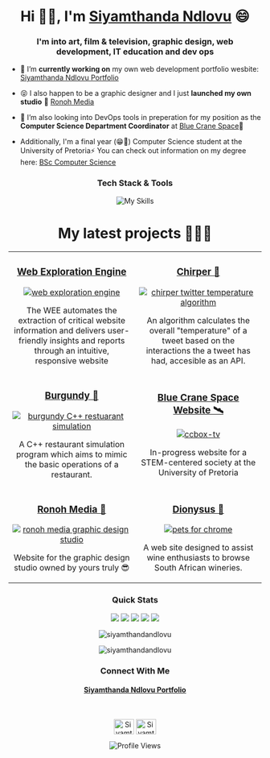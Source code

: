 <h1 align="center">Hi 👋🏾, I'm <a href="https://siyamthandandlovu.netlify.app/">Siyamthanda Ndlovu</a>
 😄</h1>
<h3 align="center">I'm into art, film & television, graphic design, web development, IT education and dev ops</h3>

- 🔭 I’m **currently working on** my own web development portfolio wesbite: [Siyamthanda Ndlovu Portfolio](https://siyamthandandlovu.netlify.app/)
- 😝 I also happen to be a graphic designer and I just **launched my own studio** 🎉 [Ronoh Media](https://ronohmedia.netlify.app/)

- 🌱 I’m also looking into DevOps tools in preperation for my position as the **Computer Science Department Coordinator** at [Blue Crane Space](https://www.linkedin.com/company/bluecranespace/)🔭

- Additionally, I'm a final year (😁🎉) Computer Science student at the University of Pretoria⚡
  You can check out information on my degree here: [BSc Computer Science](https://www.up.ac.za/yearbooks/2023/EBIT-faculty/UD-programmes/view/12134001#fin)

<div align="center">
<h3 align="center">Tech Stack & Tools</h3>

![My Skills](https://skillicons.dev/icons?i=bun,react,next,nodejs,html,css,js,ts,cpp,git,github,java,figma,bootstrap)

<!-- Projects -->
<h1 align="center">My latest projects 👩🏽‍💻</h1>
<div align="center">
  <table>
  <tr>
            <td width="50%">
                <h3 align="center">
                    <a href="https://github.com/COS301-SE-2024/Web-Exploration-Engine" target="_blank" rel="noreferrer">Web Exploration Engine</a>
                </h3>
                <p align="center">
                    <a href="https://github.com/COS301-SE-2024/Web-Exploration-Engine" target="_blank" rel="noreferrer"> 
			    <img src="https://mir-s3-cdn-cf.behance.net/project_modules/fs/791dfb190548687.665de18ebe3af.png" alt="web exploration engine"/> </a>
                    <p align="center">
                        The WEE automates the extraction of critical website information and delivers user-friendly insights and reports through an intuitive, responsive website
                    </p> 
            </p>
            </td>
                        <td width="50%">
                <h3 align="center">
                    <a href="https://github.com/siyamthandandlovu/chirper" target="_blank" rel="noreferrer"> Chirper 🪽</a>
                </h3>
                <p align="center">
                    <a href="https://github.com/siyamthandandlovu/chirper" target="_blank" rel="noreferrer"> 
			    <img src="https://mir-s3-cdn-cf.behance.net/project_modules/fs/50d253190548687.66574eb48dbf1.png" alt="chirper twitter temperature algorithm"/> </a>
                    <p align="center">
                        An algorithm calculates the overall "temperature" of a tweet based on the interactions the a tweet has had, accesible as an API.
                    </p> 
                </p>
            </td>
        </tr>
        <tr>
<td width="50%">
                <h3 align="center">
                    <a href="https://github.com/katnicole14/Burgundy" target="_blank" rel="noreferrer">Burgundy 🍔</a>
                </h3>
                <p align="center">
                    <a href="https://github.com/katnicole14/Burgundy" target="_blank" rel="noreferrer"> 
			    <img src="https://mir-s3-cdn-cf.behance.net/project_modules/fs/2b5f46190548687.65bc85293812d.png" alt="burgundy C++ restuarant simulation "/> </a>
                    <p align="center">
A C++ restaurant simulation program which aims to mimic the basic operations of a restaurant.</p> 
                </p>
            </td>
            <td width="50%">
                <h3 align="center">
                    <a href="https://bluecranespace.netlify.app/" target="_blank" rel="noreferrer">Blue Crane Space Website 🛰️</a>
                </h3>
                <p align="center">
                    <a href="https://bluecranespace.netlify.app/" target="_blank" rel="noreferrer"> 
			    <img src="https://mir-s3-cdn-cf.behance.net/project_modules/fs/863296190548687.663c616507db3.png" alt="ccbox-tv"/> </a>
                    <p align="center">
In-progress website for a STEM-centered society at the University of Pretoria                    </p> 
                </p>
            </td>
        </tr>
        <tr>
            <td width="50%">
				      <h3 align="center">
                    <a href="https://ronohmedia.netlify.app/" target="_blank" rel="noreferrer">Ronoh Media 👑</a>
                </h3>
                <p align="center">
                    <a href="https://ronohmedia.netlify.app/"  target="_blank" rel="noreferrer"> 
			    <img src="https://mir-s3-cdn-cf.behance.net/project_modules/fs/89444a190548687.65d73c1d50899.png" alt="ronoh media graphic design studio"/> </a>
                    <p align="center">
                        Website for the graphic design studio owned by yours truly 😎
                    </p> 
                </p>
            </td>
				<td width="50%">
                <h3 align="center">
                    <a href="https://dionysus-wines.netlify.app/" target="_blank" rel="noreferrer">Dionysus 🍷</a>
                </h3>
                <p align="center">
                    <a href="https://dionysus-wines.netlify.app/" target="_blank" rel="noreferrer"> <img src="https://mir-s3-cdn-cf.behance.net/project_modules/fs/54a541190548687.663287393b14d.png" alt="pets for chrome" /> </a>
                    <p align="center">
                        A web site designed to assist wine enthusiasts to browse South African wineries.
                    </p>  
            </p>
            </td>
        </tr>

  </table>
</div>











<h3 align="center">Quick Stats</h3>

![](http://github-profile-summary-cards.vercel.app/api/cards/profile-details?username=siyamthandandlovu&theme=2077)
![](http://github-profile-summary-cards.vercel.app/api/cards/repos-per-language?username=siyamthandandlovu&theme=2077)
![](http://github-profile-summary-cards.vercel.app/api/cards/most-commit-language?username=siyamthandandlovu&theme=2077)
![](http://github-profile-summary-cards.vercel.app/api/cards/stats?username=siyamthandandlovu&theme=2077)
![](http://github-profile-summary-cards.vercel.app/api/cards/productive-time?username=siyamthandandlovu&theme=2077&utcOffset=8)

<p><img src="https://github-readme-streak-stats.herokuapp.com/?user=siyamthandandlovu&theme=radical&hide_border=false" alt="siyamthandandlovu" /></p>
<p><img src="https://github-readme-stats.vercel.app/api/top-langs/?username=siyamthandandlovu&theme=radical&hide_border=false&include_all_commits=false&count_private=false&layout=compact" alt="siyamthandandlovu" /></p>

</div>

<h3 align="center">Connect With Me</h3>
<h4 align="center"><a href="https://siyamthandandlovu.netlify.app/">Siyamthanda Ndlovu Portfolio</a></h4>
<br>
</div>

<p align="center">
<a href="https://www.linkedin.com/in/siyamthandandlovu" target="blank"><img align="center" src="https://raw.githubusercontent.com/rahuldkjain/github-profile-readme-generator/master/src/images/icons/Social/linked-in-alt.svg" alt="Siyamthanda" height="30" width="40" /></a>
<a href="https://www.behance.net/gallery/176596729/Graphic-Design-Portfolio" target="blank"> <img align="center" href="https://www.behance.net/gallery/176596729/Graphic-Design-Portfolio" src="https://raw.githubusercontent.com/rahuldkjain/github-profile-readme-generator/master/src/images/icons/Social/behance.svg" alt="Siyamthanda" height="30" width="40" /></a>

</p>

<div align="center">
  
![Profile Views](https://komarev.com/ghpvc/?username=siyamthandandlovue&color=orange)

</div>
